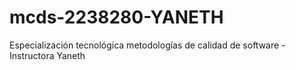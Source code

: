 # mcds-2238280-YANETH
Especialización tecnológica metodologías de calidad de software - Instructora Yaneth
